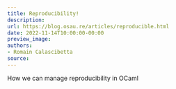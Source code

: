 ```yaml
---
title: Reproducibility!
description:
url: https://blog.osau.re/articles/reproducible.html
date: 2022-11-14T10:00:00-00:00
preview_image:
authors:
- Romain Calascibetta
source:
---
```


How we can manage reproducibility in OCaml
